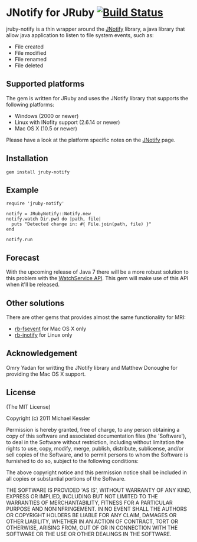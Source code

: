# JNotify for JRuby [![Build Status](https://travis-ci.org/vongruenigen/jruby-notify.png)](https://travis-ci.org/vongruenigen/jruby-notify)

jruby-notify is a thin wrapper around the [JNotify](http://jnotify.sourceforge.net/) library, a java library that allow
java application to listen to file system events, such as:

* File created
* File modified
* File renamed
* File deleted

## Supported platforms

The gem is written for JRuby and uses the JNotify library that supports the following platforms:

* Windows (2000 or newer)
* Linux with INofity support (2.6.14 or newer)
* Mac OS X (10.5 or newer)

Please have a look at the platform specific notes on the [JNotify](http://jnotify.sourceforge.net/) page.

## Installation

    gem install jruby-notify

## Example

    require 'jruby-notify'

    notify = JRubyNotify::Notify.new
    notify.watch Dir.pwd do |path, file|
      puts "Detected change in: #{ File.join(path, file) }"
    end

    notify.run

## Forecast

With the upcoming release of Java 7 there will be a more robust solution to this problem with the
[WatchService API](http://java.sun.com/developer/technicalArticles/javase/nio/#6). This gem will
make use of this API when it'll be released.

## Other solutions

There are other gems that provides almost the same functionality for MRI:

* [rb-fsevent](https://github.com/thibaudgg/rb-fsevent) for Mac OS X only
* [rb-inotify](https://github.com/nex3/rb-inotify) for Linux only

## Acknowledgement

Omry Yadan for writting the JNotify library and Matthew Donoughe for providing the Mac OS X support.

## License

(The MIT License)

Copyright (c) 2011 Michael Kessler

Permission is hereby granted, free of charge, to any person obtaining
a copy of this software and associated documentation files (the
'Software'), to deal in the Software without restriction, including
without limitation the rights to use, copy, modify, merge, publish,
distribute, sublicense, and/or sell copies of the Software, and to
permit persons to whom the Software is furnished to do so, subject to
the following conditions:

The above copyright notice and this permission notice shall be
included in all copies or substantial portions of the Software.

THE SOFTWARE IS PROVIDED 'AS IS', WITHOUT WARRANTY OF ANY KIND,
EXPRESS OR IMPLIED, INCLUDING BUT NOT LIMITED TO THE WARRANTIES OF
MERCHANTABILITY, FITNESS FOR A PARTICULAR PURPOSE AND NONINFRINGEMENT.
IN NO EVENT SHALL THE AUTHORS OR COPYRIGHT HOLDERS BE LIABLE FOR ANY
CLAIM, DAMAGES OR OTHER LIABILITY, WHETHER IN AN ACTION OF CONTRACT,
TORT OR OTHERWISE, ARISING FROM, OUT OF OR IN CONNECTION WITH THE
SOFTWARE OR THE USE OR OTHER DEALINGS IN THE SOFTWARE.